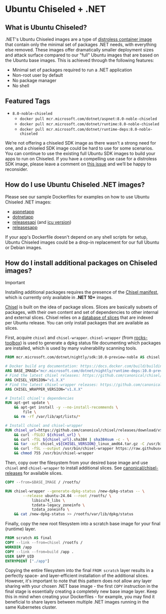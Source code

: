 # Ubuntu Chiseled + .NET

## What is Ubuntu Chiseled?

.NET's Ubuntu Chiseled images are a type of [distroless container image](./distroless.md) that contain only the minimal set of packages .NET needs, with everything else removed.
These images offer dramatically smaller deployment sizes and attack surface compared to our "full" Ubuntu images that are based on the Ubuntu base images. This is achieved through the following features:

* Minimal set of packages required to run a .NET application
* Non-root user by default
* No package manager
* No shell

## Featured Tags

* `8.0-noble-chiseled`
  * `docker pull mcr.microsoft.com/dotnet/aspnet:8.0-noble-chiseled`
  * `docker pull mcr.microsoft.com/dotnet/runtime:8.0-noble-chiseled`
  * `docker pull mcr.microsoft.com/dotnet/runtime-deps:8.0-noble-chiseled`

We’re not offering a chiseled SDK image as there wasn't a strong need for one, and a chiseled SDK image could be hard to use for some scenarios.
You can continue to use the existing full Ubuntu SDK images to build your apps to run on Chiseled.
If you have a compelling use case for a distroless SDK image, please leave a comment on [this issue](https://github.com/dotnet/dotnet-docker/issues/4942) and we’ll be happy to reconsider.

## How do I use Ubuntu Chiseled .NET images?

Please see our sample Dockerfiles for examples on how to use Ubuntu Chiseled .NET images:

* [aspnetapp](../samples/aspnetapp/Dockerfile.chiseled)
* [dotnetapp](../samples/dotnetapp/Dockerfile.chiseled)
* [releasesapi](../samples/releasesapi/Dockerfile) (and [icu version](../samples/releasesapi/Dockerfile.icu))
* [releasesapp](../samples/releasesapp/Dockerfile.chiseled)

If your app's Dockerfile doesn't depend on any shell scripts for setup, Ubuntu Chiseled images could be a drop-in replacement for our full Ubuntu or Debian images.

## How do I install additional packages on Chiseled images?

> [!IMPORTANT]
> Installing additional packages requires the presence of the [Chisel manifest](https://github.com/dotnet/dotnet-docker/issues/6135), which is currently only available in **.NET 10+** images.

[Chisel](https://github.com/canonical/chisel) is built on the idea of package slices.
Slices are basically subsets of packages, with their own content and set of dependencies to other internal and external slices.
Chisel relies on a [database of slices](https://github.com/canonical/chisel-releases) that are indexed per Ubuntu release.
You can only install packages that are available as slices.

First, acquire `chisel` and `chisel-wrapper`.
`chisel-wrapper` (from [rocks-toolbox](https://github.com/canonical/rocks-toolbox/)) is used to generate a dpkg status file documenting which packages are installed, which is used by many vulnerability scanning tools.

```Dockerfile
FROM mcr.microsoft.com/dotnet/nightly/sdk:10.0-preview-noble AS chisel

# Docker build arg documentation: https://docs.docker.com/build/building/variables/
ARG BASE_IMAGE="mcr.microsoft.com/dotnet/nightly/runtime-deps:10.0-preview-noble-chiseled"
# Find the latest chisel releases: https://github.com/canonical/chisel/releases
ARG CHISEL_VERSION="v1.X.X"
# Find the latest chisel-wrapper releases: https://github.com/canonical/rocks-toolbox/releases
ARG CHISEL_WRAPPER_VERSION="v1.X.X"

# Install chisel's dependencies
RUN apt-get update \
    && apt-get install -y --no-install-recommends \
        file \
    && rm -rf /var/lib/apt/lists/*

# Install chisel and chisel-wrapper
RUN chisel_url=https://github.com/canonical/chisel/releases/download/v${CHISEL_VERSION}/chisel_v${CHISEL_VERSION}_linux_amd64.tar.gz \
    && curl -fSLOJ ${chisel_url} \
    && curl -fSL ${chisel_url}.sha384 | sha384sum -c - \
    && tar -xzf chisel_v${CHISEL_VERSION}_linux_amd64.tar.gz -C /usr/bin/ chisel \
    && curl -fSL --output /usr/bin/chisel-wrapper https://raw.githubusercontent.com/canonical/rocks-toolbox/${CHISEL_WRAPPER_VERSION}/chisel-wrapper \
    && chmod 755 /usr/bin/chisel-wrapper
```

Then, copy over the filesystem from your desired base image and use `chisel` and `chisel-wrapper` to install additional slices.
See [canonical/chisel-releases](https://github.com/canonical/chisel-releases) for available slices.

```Dockerfile
COPY --from=$BASE_IMAGE / /rootfs/

RUN chisel-wrapper --generate-dpkg-status /new-dpkg-status -- \
        --release ubuntu-24.04 --root /rootfs/ \
            libicu74_libs \
            tzdata-legacy_zoneinfo \
            tzdata_zoneinfo \
    && cat /new-dpkg-status >> /rootfs/var/lib/dpkg/status
```

Finally, copy the new root filesystem into a scratch base image for your final (runtime) layer.

```Dockerfile
FROM scratch AS final
COPY --link --from=chisel /rootfs /
WORKDIR /app
COPY --link --from=build /app .
USER $APP_UID
ENTRYPOINT ["./app"]
```

Copying the entire filesystem into the final `FROM scratch` layer results in a perfectly space- and layer-efficient installation of the additional slices.
However, it's important to note that this pattern does not allow any layer sharing with your chosen .NET base image - the first `COPY` instruction in the final stage is essentially creating a completely new base image layer.
Keep this in mind when creating your Dockerfiles - for example, you may find it beneficial to share layers between multiple .NET images running in the same Kubernetes cluster.
